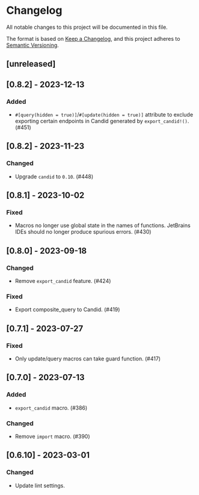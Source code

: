 # Changelog
All notable changes to this project will be documented in this file.

The format is based on [Keep a Changelog](https://keepachangelog.com/en/1.0.0/),
and this project adheres to [Semantic Versioning](https://semver.org/spec/v2.0.0.html).

## [unreleased]

## [0.8.2] - 2023-12-13

### Added

- `#[query(hidden = true)]`/`#[update(hidden = true)]` attribute to exclude exporting certain endpoints in Candid generated by `export_candid!()`. (#451)

## [0.8.2] - 2023-11-23

### Changed

- Upgrade `candid` to `0.10`. (#448)

## [0.8.1] - 2023-10-02

### Fixed

- Macros no longer use global state in the names of functions. JetBrains IDEs should no longer produce spurious errors. (#430)

## [0.8.0] - 2023-09-18

### Changed

- Remove `export_candid` feature. (#424)

### Fixed

- Export composite_query to Candid. (#419)

## [0.7.1] - 2023-07-27

### Fixed

- Only update/query macros can take guard function. (#417)

## [0.7.0] - 2023-07-13

### Added

- `export_candid` macro. (#386)

### Changed

- Remove `import` macro. (#390)

## [0.6.10] - 2023-03-01

### Changed

- Update lint settings.
